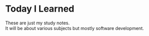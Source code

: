 # Today I Learned

These are just my study notes.   
It will be about various subjects but mostly software development.